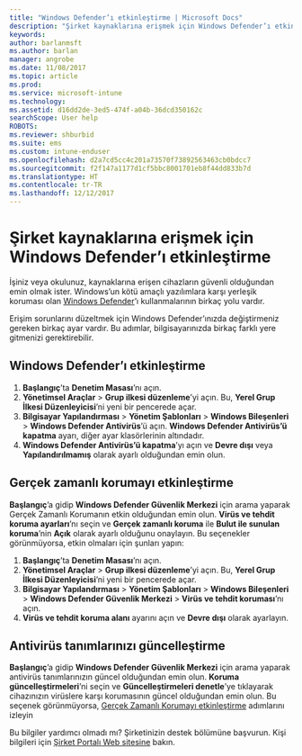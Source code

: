 ```yaml
---
title: "Windows Defender’ı etkinleştirme | Microsoft Docs"
description: "Şirket kaynaklarına erişmek için Windows Defender’ı etkinleştirme hakkında bilgi edinin."
keywords: 
author: barlanmsft
ms.author: barlan
manager: angrobe
ms.date: 11/08/2017
ms.topic: article
ms.prod: 
ms.service: microsoft-intune
ms.technology: 
ms.assetid: d16dd2de-3ed5-474f-a04b-36dcd350162c
searchScope: User help
ROBOTS: 
ms.reviewer: shburbid
ms.suite: ems
ms.custom: intune-enduser
ms.openlocfilehash: d2a7cd5cc4c201a73570f73892563463cb0bdcc7
ms.sourcegitcommit: f2f147a1177d1cf5bbc8001701eb8f44dd833b7d
ms.translationtype: HT
ms.contentlocale: tr-TR
ms.lasthandoff: 12/12/2017
---
```

# <a name="turn-on-windows-defender-to-access-company-resources"></a>Şirket kaynaklarına erişmek için Windows Defender’ı etkinleştirme

İşiniz veya okulunuz, kaynaklarına erişen cihazların güvenli olduğundan emin olmak ister. Windows’un kötü amaçlı yazılımlara karşı yerleşik koruması olan [Windows Defender](https://www.microsoft.com/safety/pc-security/windows-defender.aspx)’ı kullanmalarının birkaç yolu vardır.

Erişim sorunlarını düzeltmek için Windows Defender’ınızda değiştirmeniz gereken birkaç ayar vardır. Bu adımlar, bilgisayarınızda birkaç farklı yere gitmenizi gerektirebilir.

## <a name="turn-on-windows-defender"></a>Windows Defender’ı etkinleştirme

1. **Başlangıç**’ta **Denetim Masası**’nı açın.
2. **Yönetimsel Araçlar** > **Grup ilkesi düzenleme**’yi açın. Bu, **Yerel Grup İlkesi Düzenleyicisi**’ni yeni bir pencerede açar.
3. **Bilgisayar Yapılandırması** > **Yönetim Şablonları** > **Windows Bileşenleri** > **Windows Defender Antivirüs**’ü açın. **Windows Defender Antivirüs’ü kapatma** ayarı, diğer ayar klasörlerinin altındadır. 
4. **Windows Defender Antivirüs’ü kapatma**’yı açın ve **Devre dışı** veya **Yapılandırılmamış** olarak ayarlı olduğundan emin olun.

## <a name="turn-on-real-time-protection"></a>Gerçek zamanlı korumayı etkinleştirme

**Başlangıç**’a gidip **Windows Defender Güvenlik Merkezi** için arama yaparak Gerçek Zamanlı Korumanın etkin olduğundan emin olun. **Virüs ve tehdit koruma ayarları**’nı seçin ve **Gerçek zamanlı koruma** ile **Bulut ile sunulan koruma**’nin **Açık** olarak ayarlı olduğunu onaylayın. Bu seçenekler görünmüyorsa, etkin olmaları için şunları yapın:

1. **Başlangıç**’ta **Denetim Masası**’nı açın.
2. **Yönetimsel Araçlar** > **Grup ilkesi düzenleme**’yi açın. Bu, **Yerel Grup İlkesi Düzenleyicisi**’ni yeni bir pencerede açar.
3. **Bilgisayar Yapılandırması** > **Yönetim Şablonları** > **Windows Bileşenleri** > **Windows Defender Güvenlik Merkezi** > **Virüs ve tehdit koruması**’nı açın.
4. **Virüs ve tehdit koruma alanı** ayarını açın ve **Devre dışı** olarak ayarlayın.

## <a name="update-your-antivirus-definitions"></a>Antivirüs tanımlarınızı güncelleştirme

**Başlangıç**’a gidip **Windows Defender Güvenlik Merkezi** için arama yaparak antivirüs tanımlarınızın güncel olduğundan emin olun. **Koruma güncelleştirmeleri**’ni seçin ve **Güncelleştirmeleri denetle**’ye tıklayarak cihazınızın virüslere karşı korumasının güncel olduğundan emin olun. Bu seçenek görünmüyorsa, [Gerçek Zamanlı Korumayı etkinleştirme](turn-on-defender-windows.md#turn-on-real-time-protection) adımlarını izleyin

Bu bilgiler yardımcı olmadı mı? Şirketinizin destek bölümüne başvurun. Kişi bilgileri için [Şirket Portalı Web sitesine](https://portal.manage.microsoft.com#HelpDeskDialog) bakın.
